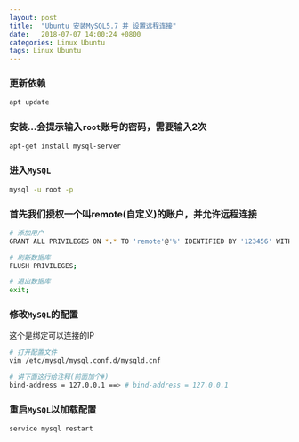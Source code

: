 ```yaml
---
layout: post
title:  "Ubuntu 安装MySQL5.7 并 设置远程连接"
date:   2018-07-07 14:00:24 +0800
categories: Linux Ubuntu
tags: Linux Ubuntu
---
```


### 更新依赖
```bash
apt update
```

### 安装...会提示输入`root`账号的密码，需要输入2次
```bash
apt-get install mysql-server
```

### 进入`MySQL`
```bash
mysql -u root -p
```

### 首先我们授权一个叫remote(自定义)的账户，并允许远程连接
```bash
# 添加用户
GRANT ALL PRIVILEGES ON *.* TO 'remote'@'%' IDENTIFIED BY '123456' WITH GRANT OPTION;

# 刷新数据库
FLUSH PRIVILEGES;

# 退出数据库
exit;
```

### 修改`MySQL`的配置
这个是绑定可以连接的IP
```bash
# 打开配置文件
vim /etc/mysql/mysql.conf.d/mysqld.cnf

# 讲下面这行给注释(前面加个#)
bind-address = 127.0.0.1 ==> # bind-address = 127.0.0.1
```

### 重启`MySQL`以加载配置
```bash
service mysql restart
```